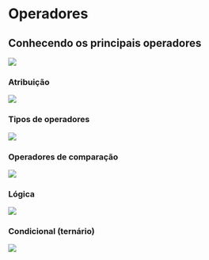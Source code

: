# Operadores 

## Conhecendo os principais operadores

![](https://imgur.com/91tvilv.jpg)

### Atribuição 

![](https://imgur.com/nQxFIa9.jpg)

### Tipos de operadores

![](https://imgur.com/wAgAfyA.jpg)

### Operadores de comparação 

![](https://imgur.com/NcmgDZs.jpg)

### Lógica

![](https://imgur.com/76cMrKx.jpg)


### Condicional (ternário)

![](https://imgur.com/kbdO6fo.jpg)